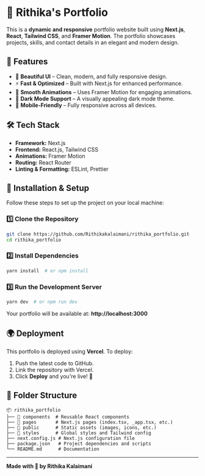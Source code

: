 # 🚀 Rithika's Portfolio

This is a **dynamic and responsive** portfolio website built using **Next.js**, **React**, **Tailwind CSS**, and **Framer Motion**. The portfolio showcases projects, skills, and contact details in an elegant and modern design.

## 📌 Features
- 🌟 **Beautiful UI** – Clean, modern, and fully responsive design.
- ⚡ **Fast & Optimized** – Built with Next.js for enhanced performance.
- 🎨 **Smooth Animations** – Uses Framer Motion for engaging animations.
- 📜 **Dark Mode Support** – A visually appealing dark mode theme.
- 📱 **Mobile-Friendly** – Fully responsive across all devices.

## 🛠️ Tech Stack
- **Framework:** Next.js
- **Frontend:** React.js, Tailwind CSS
- **Animations:** Framer Motion
- **Routing:** React Router
- **Linting & Formatting:** ESLint, Prettier

## 🚀 Installation & Setup
Follow these steps to set up the project on your local machine:

### 1️⃣ Clone the Repository
```sh
git clone https://github.com/Rithikakalaimani/rithika_portfolio.git
cd rithika_portfolio
```

### 2️⃣ Install Dependencies
```sh
yarn install  # or npm install
```

### 3️⃣ Run the Development Server
```sh
yarn dev  # or npm run dev
```
Your portfolio will be available at: **http://localhost:3000**

## 🌍 Deployment
This portfolio is deployed using **Vercel**. To deploy:

1. Push the latest code to GitHub.
2. Link the repository with Vercel.
3. Click **Deploy** and you're live! 🎉

## 📂 Folder Structure
```
📦 rithika_portfolio
├── 📁 components  # Reusable React components
├── 📁 pages       # Next.js pages (index.tsx, _app.tsx, etc.)
├── 📁 public      # Static assets (images, icons, etc.)
├── 📁 styles      # Global styles and Tailwind config
├── next.config.js # Next.js configuration file
├── package.json   # Project dependencies and scripts
└── README.md      # Documentation
```
---
**Made with 💙 by Rithika Kalaimani**
